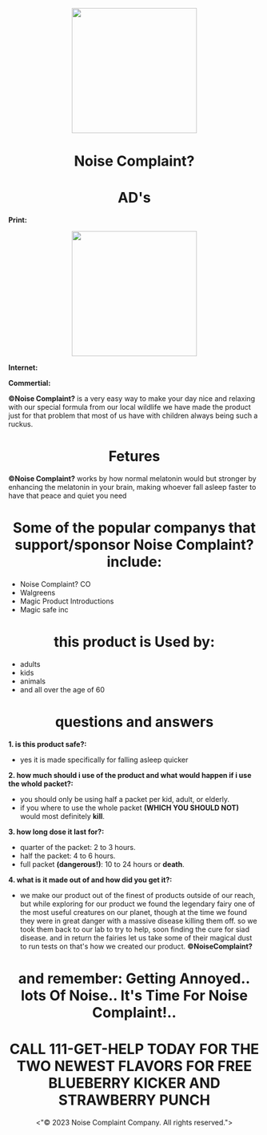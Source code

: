 <p align="center"><img src="https://user-images.githubusercontent.com/126821979/236059053-9522a313-c5db-48ef-9611-6c32a0c77f36.png"
height="250"></p>

<h1 align="center">Noise Complaint?</h1>

<h1 align="center">AD's</h1>

**Print:**

<p align="center"><img src="https://github.com/NoiseComplaintCompany/NoiseComplaint/assets/132942728/bfea4266-6f70-4d36-b836-5f3e6c98f1bb"
height="250"></p>

**Internet:**



**Commertial:**


**©Noise Complaint?** is a very easy way to make your day nice and relaxing with our special formula from our local wildlife we have made the product just for that problem that most of us have with children always being such a ruckus.

<h1 align="center">Fetures</h1>

**©Noise Complaint?** works by how normal melatonin would but stronger by enhancing the melatonin in your brain, making whoever fall asleep faster to have that peace and quiet you need

<h1 align="center">Some of the popular companys that support/sponsor Noise Complaint? include:</h1>

* Noise Complaint? CO
* Walgreens
* Magic Product Introductions
* Magic safe inc

<h1 align="center">this product is Used by:</h1>

* adults
* kids
* animals
* and all over the age of 60

<h1 align="center">questions and answers</h1> 

**1. is this product safe?:**
* yes it is made specifically for falling asleep quicker

**2. how much should i use of the product and what would happen if i use the whold packet?:**
* you should only be using half a packet per kid, adult, or elderly.
* if you where to use the whole packet **(WHICH YOU SHOULD NOT)** would most definitely **kill**.

**3. how long dose it last for?:**
* quarter of the packet: 2 to 3 hours. 
* half the packet: 4 to 6 hours.
* full packet **(dangerous!)**: 10 to 24 hours or **death**.

**4. what is it made out of and how did you get it?:**
* we make our product out of the finest of products outside of our reach, but while exploring for our product we found the legendary fairy one of the most useful creatures on our planet, though at the time we found they were in great danger with a massive disease killing them off. so we took them back to our lab to try to help, soon finding the cure for siad disease. and in return the fairies let us take some of their magical dust to run tests on that's how we created our product. **©NoiseComplaint?**

<h1 align="center">and remember: Getting Annoyed.. lots Of Noise.. It's Time For Noise Complaint!..</h1>

<h1 align="center">CALL 111-GET-HELP TODAY FOR THE TWO NEWEST FLAVORS FOR FREE BLUEBERRY KICKER AND STRAWBERRY PUNCH</h1>

<p align="center"><"© 2023 Noise Complaint Company. All rights reserved."></p>
